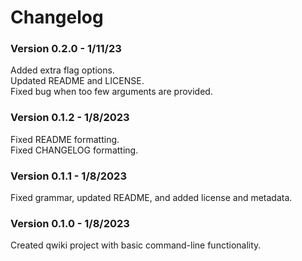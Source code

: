 # Changelog
### Version 0.2.0 - 1/11/23  
Added extra flag options.  
Updated README and LICENSE.  
Fixed bug when too few arguments are provided.  
### Version 0.1.2 - 1/8/2023  
Fixed README formatting.  
Fixed CHANGELOG formatting.  
### Version 0.1.1 - 1/8/2023  
Fixed grammar, updated README, and added license and metadata.  
### Version 0.1.0 - 1/8/2023  
Created qwiki project with basic command-line functionality.  